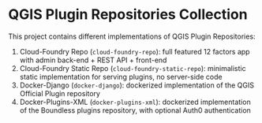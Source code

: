 # QGIS Plugin Repositories Collection

This project contains different implementations of QGIS Plugin Repositories:

1. Cloud-Foundry Repo (`cloud-foundry-repo`): full featured 12 factors app with admin back-end + REST API + front-end
2. Cloud-Foundry Static Repo (`cloud-foundry-static-repo`): minimalistic static implementation for serving plugins, no server-side code
3. Docker-Django (`docker-django`): dockerized implementation of the QGIS Official Plugin repository
4. Docker-Plugins-XML (`docker-plugins-xml`): dockerized implementation of the Boundless plugins repository, with optional Auth0 authentication
